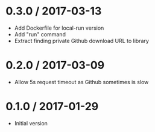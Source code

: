 # 0.3.0 / 2017-03-13

  * Add Dockerfile for local-run version
  * Add "run" command
  * Extract finding private Github download URL to library

# 0.2.0 / 2017-03-09

  * Allow 5s request timeout as Github sometimes is slow

# 0.1.0 / 2017-01-29

  * Initial version

